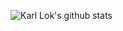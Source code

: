 ![Karl Lok's github stats](https://github-readme-stats.vercel.app/api?username=sergii-python-developer&show_icons=true&theme=graywhite)
